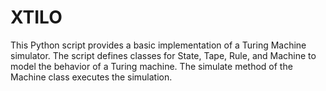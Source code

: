 # XTILO
This Python script provides a basic implementation of a Turing Machine simulator. The script defines classes for State, Tape, Rule, and Machine to model the behavior of a Turing machine. The simulate method of the Machine class executes the simulation.
